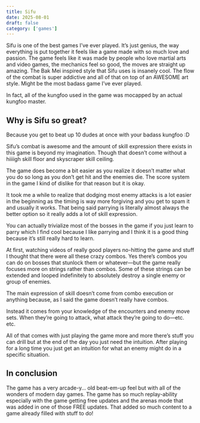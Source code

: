 ```yaml
---
title: Sifu
date: 2025-08-01
draft: false
category: ['games']
---
```


Sifu is one of the best games I’ve ever played. It’s just genius, the way everything is put together it feels like a game made with so much love and passion.  The game feels like it was made by people who love martial arts and video games, the mechanics feel so good, the moves are straight up amazing. The Bak Mei inspired style that Sifu uses is insanely cool. The flow of the combat is super addictive and all of that on top of an AWESOME art style. Might be the most badass game I’ve ever played.

In fact, all of the kungfoo used in the game was mocapped by an actual kungfoo master.

## Why is Sifu so great?
Because you get to beat up 10 dudes at once with your badass kungfoo :D

Sifu’s combat is awesome and the amount of skill expression there exists in this game is beyond my imagination. Though that doesn’t come without a hiiiigh skill floor and skyscraper skill ceiling.

The game does become a bit easier as you realize it doesn’t matter what you do so long as you don’t get hit and the enemies die. The score system in the game I kind of dislike for that reason but it is okay.

It took me a while to realize that dodging most enemy attacks is a lot easier in the beginning as the timing is way more forgiving and you get to spam it and usually it works. That being said parrying is literally almost always the better option so it really adds a lot of skill expression.

You can actually trivialize most of the bosses in the game if you just learn to parry which I find cool because I like parrying and I think it is a good thing because it’s still really hard to learn.

At first, watching videos of really good players no-hitting the game and stuff I thought that there were all these crazy combos. Yes there’s combos you can do on bosses that stunlock them or whatever—but the game really focuses more on strings rather than combos. Some of these strings can be extended and looped indefinitely to absolutely destroy a single enemy or group of enemies.

The main expression of skill doesn’t come from combo execution or anything because, as I said the game doesn’t really have combos.

Instead it comes from your knowledge of the encounters and enemy move sets. When they’re going to attack, what attack they’re going to do—etc. etc.

All of that comes with just playing the game more and more there’s stuff you can drill but at the end of the day you just need the intuition. After playing for a long time you just get an intuition for what an enemy might do in a specific situation.

## In conclusion

The game has a very arcade-y… old beat-em-up feel but with all of the wonders of modern day games. The game has so much replay-ability especially with the game getting free updates and the arenas mode that was added in one of those FREE updates. That added so much content to a game already filled with stuff to do!




